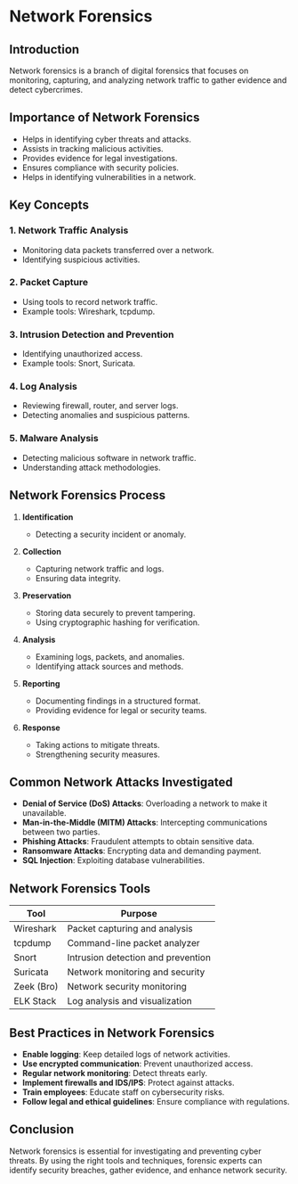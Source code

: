 # Network Forensics

## Introduction
Network forensics is a branch of digital forensics that focuses on monitoring, capturing, and analyzing network traffic to gather evidence and detect cybercrimes.

## Importance of Network Forensics
- Helps in identifying cyber threats and attacks.
- Assists in tracking malicious activities.
- Provides evidence for legal investigations.
- Ensures compliance with security policies.
- Helps in identifying vulnerabilities in a network.

## Key Concepts
### 1. **Network Traffic Analysis**
   - Monitoring data packets transferred over a network.
   - Identifying suspicious activities.

### 2. **Packet Capture**
   - Using tools to record network traffic.
   - Example tools: Wireshark, tcpdump.

### 3. **Intrusion Detection and Prevention**
   - Identifying unauthorized access.
   - Example tools: Snort, Suricata.

### 4. **Log Analysis**
   - Reviewing firewall, router, and server logs.
   - Detecting anomalies and suspicious patterns.

### 5. **Malware Analysis**
   - Detecting malicious software in network traffic.
   - Understanding attack methodologies.

## Network Forensics Process
1. **Identification**
   - Detecting a security incident or anomaly.
   
2. **Collection**
   - Capturing network traffic and logs.
   - Ensuring data integrity.
   
3. **Preservation**
   - Storing data securely to prevent tampering.
   - Using cryptographic hashing for verification.
   
4. **Analysis**
   - Examining logs, packets, and anomalies.
   - Identifying attack sources and methods.
   
5. **Reporting**
   - Documenting findings in a structured format.
   - Providing evidence for legal or security teams.
   
6. **Response**
   - Taking actions to mitigate threats.
   - Strengthening security measures.

## Common Network Attacks Investigated
- **Denial of Service (DoS) Attacks**: Overloading a network to make it unavailable.
- **Man-in-the-Middle (MITM) Attacks**: Intercepting communications between two parties.
- **Phishing Attacks**: Fraudulent attempts to obtain sensitive data.
- **Ransomware Attacks**: Encrypting data and demanding payment.
- **SQL Injection**: Exploiting database vulnerabilities.

## Network Forensics Tools
| Tool | Purpose |
|------|---------|
| Wireshark | Packet capturing and analysis |
| tcpdump | Command-line packet analyzer |
| Snort | Intrusion detection and prevention |
| Suricata | Network monitoring and security |
| Zeek (Bro) | Network security monitoring |
| ELK Stack | Log analysis and visualization |

## Best Practices in Network Forensics
- **Enable logging**: Keep detailed logs of network activities.
- **Use encrypted communication**: Prevent unauthorized access.
- **Regular network monitoring**: Detect threats early.
- **Implement firewalls and IDS/IPS**: Protect against attacks.
- **Train employees**: Educate staff on cybersecurity risks.
- **Follow legal and ethical guidelines**: Ensure compliance with regulations.

## Conclusion
Network forensics is essential for investigating and preventing cyber threats. By using the right tools and techniques, forensic experts can identify security breaches, gather evidence, and enhance network security.
